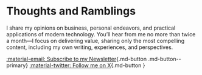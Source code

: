 # Thoughts and Ramblings

I share my opinions on business, personal endeavors, and practical applications of modern technology. You’ll hear from me no more than twice a month—I focus on delivering value, sharing only the most compelling content, including my own writing, experiences, and perspectives.

[:material-email: Subscribe to my Newsletter](#){.md-button .md-button--primary}
[:material-twitter: Follow me on X](https://x.com/romanumero){.md-button }
